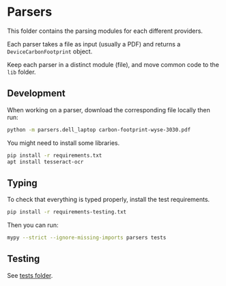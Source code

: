 # Parsers

This folder contains the parsing modules for each different providers.

Each parser takes a file as input (usually a PDF) and returns a `DeviceCarbonFootprint` object.

Keep each parser in a distinct module (file), and move common code to the `lib` folder.

## Development

When working on a parser, download the corresponding file locally then run:

```sh
python -m parsers.dell_laptop carbon-footprint-wyse-3030.pdf
```

You might need to install some libraries.

```sh
pip install -r requirements.txt
apt install tesseract-ocr
```

## Typing

To check that everything is typed properly, install the test requirements.

```sh
pip install -r requirements-testing.txt
```

Then you can run:

```sh
mypy --strict --ignore-missing-imports parsers tests
```

## Testing

See [tests folder](../tests).

